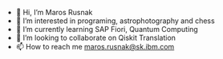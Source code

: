 - 👋 Hi, I’m Maros Rusnak
- 👀 I’m interested in programing, astrophotography and chess
- 🌱 I’m currently learning SAP Fiori, Quantum Computing
- 💞️ I’m looking to collaborate on Qiskit Translation
- 📫 How to reach me maros.rusnak@sk.ibm.com

<!---
MarosRusnak/MarosRusnak is a ✨ special ✨ repository because its `README.md` (this file) appears on your GitHub profile.
You can click the Preview link to take a look at your changes.
--->
